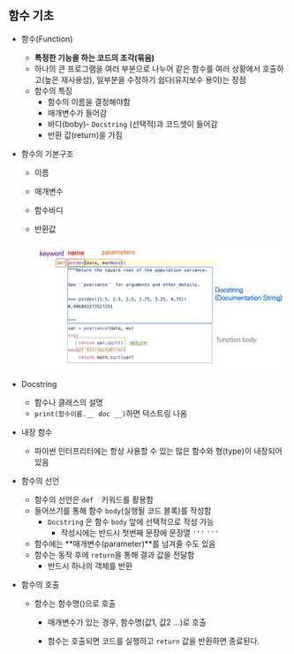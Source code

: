 ## 함수 기초



* 함수(Function)
  * **특정한 기능을 하는 코드의 조각(묶음)**
  * 하나의 큰 프로그램을 여러 부분으로 나누어 같은 함수를 여러 상황에서 호출하고(높은 재사용성), 일부분을 수정하기 쉽다(유지보수 용이)는 장점
  * 함수의 특징
    * 함수의 이름을 결정해야함
    * 매개변수가 들어감
    * 바디(boby)- `Docstring` (선택적)과 코드셋이 들어감
    * 반환 값(return)을 가짐

* 함수의 기본구조

  * 이름

  * 매개변수

  * 함수바디

  * 반환값

    ![image-20210814223119985](01_함수기초.assets/image-20210814223119985.png)

* Docstring

  + 함수나 클래스의 설명 
  + `print(함수이름.__ doc __)`하면 덕스트링 나옴

* 내장 함수

  + 파이썬 인터프리터에는 항상 사용할 수 있는 많은 함수와 형(type)이 내장되어 있음

* 함수의 선언 

  + 함수의 선언은 `def  `키워드를 활용함
  + 들어쓰기를 통해 함수 `body`(실행될 코드 블록)를 작성함
    + `Docstring` 은 함수 `body`  앞에 선택적으로 작성 가능
      + 작성시에는 반드시 첫번째 문장에 문장열 `'''` `'''`
  + 함수에는 **매개변수(parameter)**를 넘겨줄 수도 있음
  + 함수는 동작 후에 `return`을 통해 결과 값을 전달함
    + 반드시 하나의 객체를 반환

* 함수의 호출

  + 함수는 함수명()으로 호출

    + 매개변수가 있는 경우, 함수명(값1, 값2 ...)로 호출

    
    + 함수는 호출되면 코드를 실행하고 `return` 값을 반환하면 종료된다.
    

